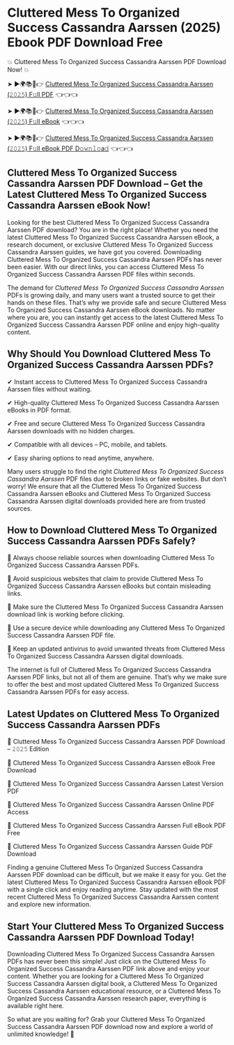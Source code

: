 # Cluttered Mess To Organized Success Cassandra Aarssen (2025) Ebook PDF Download Free

💥 Cluttered Mess To Organized Success Cassandra Aarssen PDF Download Now! 💥

➤ ►🌍📚📱👉 [Cluttered Mess To Organized Success Cassandra Aarssen (𝟸𝟶𝟸𝟻) F𝚞ll PDF](https://getpdf.xyz/cluttered-mess-to-organized-success-cassandra-aarssen) 👈👈👈


➤ ►🌍📚📱👉 [Cluttered Mess To Organized Success Cassandra Aarssen (𝟸𝟶𝟸𝟻) F𝚞ll eBook](https://getpdf.xyz/cluttered-mess-to-organized-success-cassandra-aarssen) 👈👈👈


➤ ►🌍📚📱👉 [Cluttered Mess To Organized Success Cassandra Aarssen (𝟸𝟶𝟸𝟻) F𝚞ll eBook PDF D𝚘𝚠𝚗𝚕𝚘a𝚍](https://getpdf.xyz/cluttered-mess-to-organized-success-cassandra-aarssen) 👈👈👈


## Cluttered Mess To Organized Success Cassandra Aarssen PDF Download – Get the Latest Cluttered Mess To Organized Success Cassandra Aarssen eBook Now!

Looking for the best Cluttered Mess To Organized Success Cassandra Aarssen PDF download? You are in the right place! Whether you need the latest Cluttered Mess To Organized Success Cassandra Aarssen eBook, a research document, or exclusive Cluttered Mess To Organized Success Cassandra Aarssen guides, we have got you covered. Downloading Cluttered Mess To Organized Success Cassandra Aarssen PDFs has never been easier. With our direct links, you can access Cluttered Mess To Organized Success Cassandra Aarssen PDF files within seconds.

The demand for *Cluttered Mess To Organized Success Cassandra Aarssen* PDFs is growing daily, and many users want a trusted source to get their hands on these files. That’s why we provide safe and secure Cluttered Mess To Organized Success Cassandra Aarssen eBook downloads. No matter where you are, you can instantly get access to the latest Cluttered Mess To Organized Success Cassandra Aarssen PDF online and enjoy high-quality content.

## Why Should You Download Cluttered Mess To Organized Success Cassandra Aarssen PDFs?

✔ Instant access to Cluttered Mess To Organized Success Cassandra Aarssen files without waiting.

✔ High-quality Cluttered Mess To Organized Success Cassandra Aarssen eBooks in PDF format.

✔ Free and secure Cluttered Mess To Organized Success Cassandra Aarssen downloads with no hidden charges.

✔ Compatible with all devices – PC, mobile, and tablets.

✔ Easy sharing options to read anytime, anywhere.

Many users struggle to find the right *Cluttered Mess To Organized Success Cassandra Aarssen* PDF files due to broken links or fake websites. But don’t worry! We ensure that all the Cluttered Mess To Organized Success Cassandra Aarssen eBooks and Cluttered Mess To Organized Success Cassandra Aarssen digital downloads provided here are from trusted sources.

## How to Download Cluttered Mess To Organized Success Cassandra Aarssen PDFs Safely?

📌 Always choose reliable sources when downloading Cluttered Mess To Organized Success Cassandra Aarssen PDFs.

📌 Avoid suspicious websites that claim to provide Cluttered Mess To Organized Success Cassandra Aarssen eBooks but contain misleading links.

📌 Make sure the Cluttered Mess To Organized Success Cassandra Aarssen download link is working before clicking.

📌 Use a secure device while downloading any Cluttered Mess To Organized Success Cassandra Aarssen PDF file.

📌 Keep an updated antivirus to avoid unwanted threats from Cluttered Mess To Organized Success Cassandra Aarssen digital downloads.

The internet is full of Cluttered Mess To Organized Success Cassandra Aarssen PDF links, but not all of them are genuine. That’s why we make sure to offer the best and most updated Cluttered Mess To Organized Success Cassandra Aarssen PDFs for easy access.

## Latest Updates on Cluttered Mess To Organized Success Cassandra Aarssen PDFs

🔹 Cluttered Mess To Organized Success Cassandra Aarssen PDF Download – 𝟸𝟶𝟸𝟻 Edition

🔹 Cluttered Mess To Organized Success Cassandra Aarssen eBook Free Download

🔹 Cluttered Mess To Organized Success Cassandra Aarssen Latest Version PDF

🔹 Cluttered Mess To Organized Success Cassandra Aarssen Online PDF Access

🔹 Cluttered Mess To Organized Success Cassandra Aarssen Full eBook PDF Free

🔹 Cluttered Mess To Organized Success Cassandra Aarssen Guide PDF Download

Finding a genuine Cluttered Mess To Organized Success Cassandra Aarssen PDF download can be difficult, but we make it easy for you. Get the latest Cluttered Mess To Organized Success Cassandra Aarssen eBook PDF with a single click and enjoy reading anytime. Stay updated with the most recent Cluttered Mess To Organized Success Cassandra Aarssen content and explore new information.

## Start Your Cluttered Mess To Organized Success Cassandra Aarssen PDF Download Today!

Downloading Cluttered Mess To Organized Success Cassandra Aarssen PDFs has never been this simple! Just click on the Cluttered Mess To Organized Success Cassandra Aarssen PDF link above and enjoy your content. Whether you are looking for a Cluttered Mess To Organized Success Cassandra Aarssen digital book, a Cluttered Mess To Organized Success Cassandra Aarssen educational resource, or a Cluttered Mess To Organized Success Cassandra Aarssen research paper, everything is available right here.

So what are you waiting for? Grab your Cluttered Mess To Organized Success Cassandra Aarssen PDF download now and explore a world of unlimited knowledge! 🚀